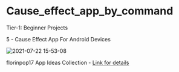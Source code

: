 # Cause_effect_app_by_command

Tier-1: Beginner Projects

5 - Cause Effect App For Android Devices

![2021-07-22 15-53-08](https://user-images.githubusercontent.com/50905347/126642507-6e42943d-d437-4c28-b295-a29c36510d83.gif)

florinpop17 App Ideas Collection - [Link for details](https://github.com/florinpop17/app-ideas)

